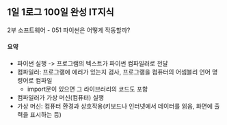 ## 1일 1로그 100일 완성 IT지식

2부 소프트웨어 - 051 파이썬은 어떻게 작동할까?

#### 요약

- 파이썬 실행 -> 프로그램의 텍스트가 파이썬 컴파일러로 전달
- 컴파일러: 프로그램에 에러가 있는지 검사, 프로그램을 컴퓨터의 어셈블리 언어 명령어로 컴파일
  - import문이 있으면 그 라이브러리의 코드도 포함
- 컴파일러가 가상 머신(컴퓨터) 실행
- 가상 머신: 컴퓨터 환경과 상호작용(키보드나 인터넷에서 데이터를 읽음, 화면에 출력을 표시하는 등)
